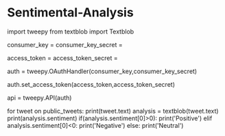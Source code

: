 # Sentimental-Analysis

import tweepy
from textblob import Textblob

consumer_key =
consumer_key_secret =


access_token =
access_token_secret =

auth = tweepy.OAuthHandler(consumer_key,consumer_key_secret)

auth.set_access_token(access_token,access_token_secret)

api = tweepy.API(auth)



for tweet on public_tweets:
    print(tweet.text)
    analysis = textblob(tweet.text)
    print(analysis.sentiment)
    if(analysis.sentiment[0]>0):
        print('Positive')
    elif analysis.sentiment[0]<0:
        print('Negative')
    else:
        print('Neutral')
    
